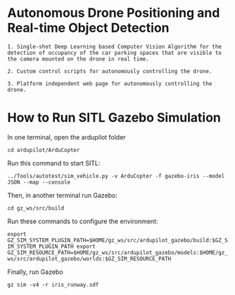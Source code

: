 # Autonomous Drone Positioning and Real-time Object Detection

    
    1. Single-shot Deep Learning based Computer Vision Algorithm for the detection of occupancy of the car parking spaces that are visible to the camera mounted on the drone in real time.
    
    2. Custom control scripts for autonomously controlling the drone.
    
    3. Platform independent web page for autonomously controlling the drone. 
    
# How to Run SITL Gazebo Simulation

In one terminal, open the ardupilot folder

`cd ardupilot/ArduCopter`

Run this command to start SITL:

 `../Tools/autotest/sim_vehicle.py -v ArduCopter -f gazebo-iris --model JSON --map --console`

Then, in another terminal run Gazebo:

`cd gz_ws/src/build`

Run these commands to configure the environment:

`export GZ_SIM_SYSTEM_PLUGIN_PATH=$HOME/gz_ws/src/ardupilot_gazebo/build:$GZ_SIM_SYSTEM_PLUGIN_PATH
export GZ_SIM_RESOURCE_PATH=$HOME/gz_ws/src/ardupilot_gazebo/models:$HOME/gz_ws/src/ardupilot_gazebo/worlds:$GZ_SIM_RESOURCE_PATH`

Finally, run Gazebo

`gz sim -v4 -r iris_runway.sdf`